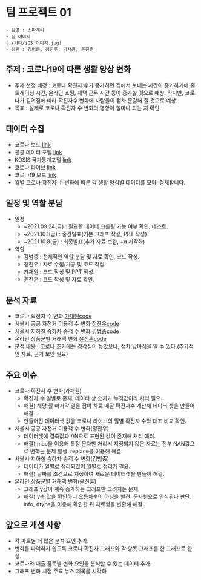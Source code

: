 # 팀 프로젝트 01
	- 팀명 : 스파게티
	- 팀 이미지
	(./기타/iOS 이미지.jpg)
	- 팀원 : 김범중, 정진우, 가채원, 윤진훈

## 주제 : 코로나19에 따른 생활 양상 변화
  + 주제 선정 배경 : 코로나 확진자 수가 증가하면 집에서 보내는 시간이 증가하기에 홈트레이닝 시간, 온라인 쇼핑, 재택 근무 시간 등이 증가할 것으로 예상.
		                하지만, 코로나가 길어짐에 따라 확진자수 변화에 사람들이 점차 둔감해 질 것으로 예상.
  + 목표 : 실제로 코로나 확진자 수 변화의 영향이 얼마나 되는 지 확인.

## 데이터 수집
  + 코로나 보드 [link](https://coronaboard.kr/)
  + 공공 데이터 포털 [link](https://www.data.go.kr/)
  + KOSIS 국가통계포털 [link](https://kosis.kr/index/index.do)
  + 코로나 라이브 [link](https://corona-live.com/)
  + 코로나19 보드 [link](http://www.covid19board.kr)
  + 월별 코로나 확진자 수 변화에 따른 각 생활 양식별 데이터를 모아, 정제합니다.

## 일정 및 역할 분담
  + 일정
    - ~2021.09.24(금) : 필요한 데이터 크롤링 가능 여부 확인, 테스트.
    - ~2021.10.1(금) : 중간발표(기본 그래프 작성, PPT 작성)
    - ~2021.10.8(금) : 최종발표(추가 자료 보완, +ɑ 시각화)
  + 역할
    - 김범중 : 전체적인 역할 분담 및 자료 확인, 코드 작성.
    - 정진우 : 자료 수집/가공 및 코드 작성.
    - 가채원 : 코드 작성 및 PPT 작성.
    - 윤진훈 : 코드 작성 및 자료 확인.

## 분석 자료
  + 코로나 확진자 수 변화 [가채원code](https://kbjung.github.io/LikeLion_13th_DataCourse/TP01/팀원_코드_자료/가채원/코로나_확진자_수(가채원).html)
  + 서울시 공공 자전거 이용객 수 변화 [정진우code](https://kbjung.github.io/LikeLion_13th_DataCourse/TP01/팀원_코드_자료/정진우/Team_PRJ_bike20.html)
  + 서울시 지하철 승하차 승객 수 변화 [김범중code](https://kbjung.github.io/LikeLion_13th_DataCourse/TP01/팀원_코드_자료/김범중/지하철월별_승하차인원_그래프(김범중).html)
  + 온라인 상품군별 거래액 변화 [윤진훈code](https://kbjung.github.io/LikeLion_13th_DataCourse/TP01/팀원_코드_자료/윤진훈/온라인쇼핑거래액(윤진훈).html)
  + 분석 내용 : 코로나 초기에는 경각심이 높았으나, 점차 낮아짐을 알 수 있다.(추가적인 자료, 근거 보안 필요)

## 주요 이슈
  + 코로나 확진자 수 변화(가채원)
    - 확진자 수 일별로 존재, 데이터 상 숫자가 누적값이라 처리 필요.
    - 해결) 해당 월 마지막 일을 잡아 차로 매달 확진자수 계산해 데이터 셋을 만들어 해결.
    - 만들어진 데이터셋 값을 코로나 라이브의 월별 확진자 수와 대조 비교 확인.
  + 서울시 공공 자전거 이용객 수 변화(정진우)
    - 데이터셋에 결측값과 //N으로 표현된 값이 존재해 처리 에러.
    - 해결) map을 이용해 특정 문자만 처리시 지정되지 않은 자료는 전부 NAN값으로 변하는 문제 발생. replace를 이용해 해결.
  + 서울시 지하철 승하차 승객 수 변화(김범중)
    - 데이터가 일별로 정리되있어 월별로 정리가 필요.
    - 해결) 날짜를 조건으로 지정하여 새로운 데이터셋을 만들어 해결.
  + 온라인 상품군별 거래액 변화(윤진훈)
    - 그래프 y값이 계속 증가하는 그래프만 그려지는 문제.
    - 해결) y축 값을 확인하니 오름차순이 아님을 발견. 문자형으로 인식된다 판단. info, dtype을 이용해 확인한 뒤 자료형을 변환해 해결.

## 앞으로 개선 사항
  - 각 파트별 더 많은 분석 요인 추가.
  - 변화를 파악하기 쉽도록 코로나 확진자 그래프와 각 항목 그래프를 한 그래프로 완성.
  - 코로나와 매출 품목별 변화 요인을 분석할 수 있는 데이터 추가.
  - 그래프 변화 시점 주요 뉴스 제목을 시각화

